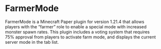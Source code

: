 # FarmerMode
FarmerMode is a Minecraft Paper plugin for version 1.21.4 that allows players with the “farmer” role to enable a special mode with increased monster spawn rates. This plugin includes a voting system that requires 75% approval from players to activate farm mode, and displays the current server mode in the tab list. 
